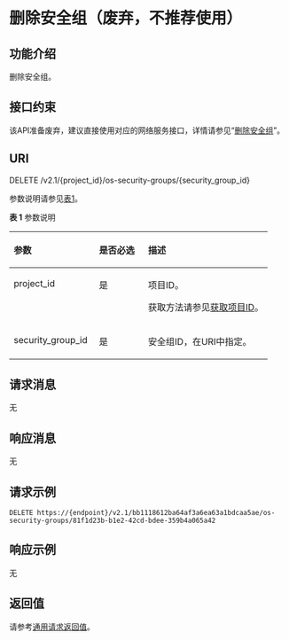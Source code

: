 # 删除安全组（废弃，不推荐使用）<a name="ZH-CN_TOPIC_0065817701"></a>

## 功能介绍<a name="zh-cn_topic_0057972665_section12350826"></a>

删除安全组。

## 接口约束<a name="zh-cn_topic_0057972665_section60892825"></a>

该API准备废弃，建议直接使用对应的网络服务接口，详情请参见“[删除安全组](https://support.huaweicloud.com/api-vpc/zh-cn_topic_0060595555.html)”。

## URI<a name="zh-cn_topic_0057972665_section44048571"></a>

DELETE /v2.1/\{project\_id\}/os-security-groups/\{security\_group\_id\}

参数说明请参见[表1](#zh-cn_topic_0057972665_table55945983)。

**表 1**  参数说明

<a name="zh-cn_topic_0057972665_table55945983"></a>
<table><thead align="left"><tr id="zh-cn_topic_0057972665_row11302482"><th class="cellrowborder" valign="top" width="33%" id="mcps1.2.4.1.1"><p id="p5187119"><a name="p5187119"></a><a name="p5187119"></a>参数</p>
</th>
<th class="cellrowborder" valign="top" width="19%" id="mcps1.2.4.1.2"><p id="p17503500"><a name="p17503500"></a><a name="p17503500"></a>是否必选</p>
</th>
<th class="cellrowborder" valign="top" width="48%" id="mcps1.2.4.1.3"><p id="p8497414"><a name="p8497414"></a><a name="p8497414"></a>描述</p>
</th>
</tr>
</thead>
<tbody><tr id="zh-cn_topic_0057972665_row49888896"><td class="cellrowborder" valign="top" width="33%" headers="mcps1.2.4.1.1 "><p id="zh-cn_topic_0057972665_p14468758"><a name="zh-cn_topic_0057972665_p14468758"></a><a name="zh-cn_topic_0057972665_p14468758"></a>project_id</p>
</td>
<td class="cellrowborder" valign="top" width="19%" headers="mcps1.2.4.1.2 "><p id="zh-cn_topic_0057972665_p31118786"><a name="zh-cn_topic_0057972665_p31118786"></a><a name="zh-cn_topic_0057972665_p31118786"></a>是</p>
</td>
<td class="cellrowborder" valign="top" width="48%" headers="mcps1.2.4.1.3 "><p id="p37593705"><a name="p37593705"></a><a name="p37593705"></a>项目ID。</p>
<p id="p1180512217438"><a name="p1180512217438"></a><a name="p1180512217438"></a>获取方法请参见<a href="获取项目ID.md">获取项目ID</a>。</p>
</td>
</tr>
<tr id="zh-cn_topic_0057972665_row3928161611210"><td class="cellrowborder" valign="top" width="33%" headers="mcps1.2.4.1.1 "><p id="zh-cn_topic_0057972665_p4928516101217"><a name="zh-cn_topic_0057972665_p4928516101217"></a><a name="zh-cn_topic_0057972665_p4928516101217"></a>security_group_id</p>
</td>
<td class="cellrowborder" valign="top" width="19%" headers="mcps1.2.4.1.2 "><p id="zh-cn_topic_0057972665_p18928816181213"><a name="zh-cn_topic_0057972665_p18928816181213"></a><a name="zh-cn_topic_0057972665_p18928816181213"></a>是</p>
</td>
<td class="cellrowborder" valign="top" width="48%" headers="mcps1.2.4.1.3 "><p id="zh-cn_topic_0057972665_p292821613128"><a name="zh-cn_topic_0057972665_p292821613128"></a><a name="zh-cn_topic_0057972665_p292821613128"></a>安全组ID，在URI中指定。</p>
</td>
</tr>
</tbody>
</table>

## 请求消息<a name="zh-cn_topic_0057972665_section11164516"></a>

无

## 响应消息<a name="zh-cn_topic_0057972665_section33371781"></a>

无

## 请求示例<a name="zh-cn_topic_0057972665_section31910573"></a>

```
DELETE https://{endpoint}/v2.1/bb1118612ba64af3a6ea63a1bdcaa5ae/os-security-groups/81f1d23b-b1e2-42cd-bdee-359b4a065a42
```

## 响应示例<a name="section22381919112818"></a>

无

## 返回值<a name="zh-cn_topic_0092803065_zh-cn_topic_0020212692_section22960139"></a>

请参考[通用请求返回值](通用请求返回值.md)。

